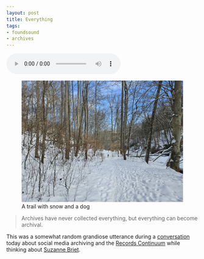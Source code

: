 ```yaml
---
layout: post
title: Everything
tags:
- foundsound
- archives
---
```


<audio controls src="/audio/2025-01-14-snow-walk.mp3"></audio>

<figure>
<a href="https://www.flickr.com/photos/inkdroid/54260521305/"><img class="img-fluid" src="/images/snow-trail.jpg"></a>
<figcaption>A trail with snow and a dog</figcaption>
</figure>

> Archives have never collected everything, but everything can become archival.

This was a somewhat random grandiose utterance during a [conversation] today about social media archiving and the [Records Continuum] while thinking about [Suzanne Briet].

[conversation]: https://chaos.social/@lukasfx/113826426548903350
[Records Continuum]: https://inkdroid.org/2018/02/27/continuum/
[Suzanne Briet]: https://fr.wikipedia.org/wiki/Suzanne_Briet

